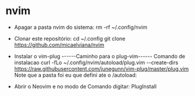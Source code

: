 # nvim
* Apagar a pasta nvim do sistema: rm -rf ~/.config/nvim

* Clonar este repositório: 
   cd ~/.config
   git clone https://github.com/micaelviana/nvim

* Instalar o vim-plug
------Caminho para o plug-vim------
Comando de instalacao
curl -fLo ~/.config/nvim/autoload/plug.vim --create-dirs \
    https://raw.githubusercontent.com/junegunn/vim-plug/master/plug.vim
Note que a pasta foi eu que defini ate o /autoload:

* Abrir o Neovim e no modo de Comando digitar: PlugInstall
